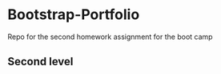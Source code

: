 
# Bootstrap-Portfolio

Repo for the second homework assignment for the boot camp

## Second level

